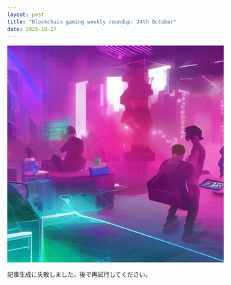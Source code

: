 ```yaml
---
layout: post
title: "Blockchain gaming weekly roundup: 24th October"
date: 2025-10-27
---
```


![記事画像](assets/images/20251027_web3.png)

記事生成に失敗しました。後で再試行してください。
